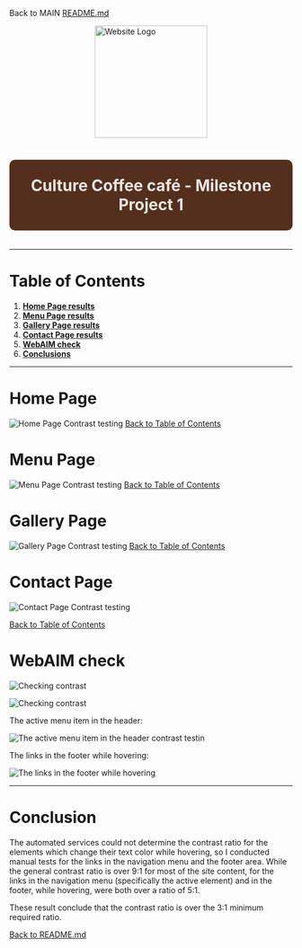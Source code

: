 Back to MAIN [README.md](../../README.md)

<div style="display:flex; flex-wrap:wrap; lign-items: baseline;; min-height:225px">
    <div style="display:flex;margin:0 auto; align-items:center;">
    <a href="https://phloreenm.github.io/MP1-CultureCoffee-CI-CoBC-FM/"><img src="../../assets/imgs/readme/CC-logo-bg1.png" alt="Website Logo" width="200px" height="200px"/></a>
    </div>
    <div style="display:flex; margin:0 auto; align-items:center;">
    <h1 style="color:#ECE7E1; background-color:#552F1E; font-weight:700; text-align:center;padding:1em;border:1px solid transparent; border-radius:10px;">Culture Coffee café - Milestone Project 1</h1>
    </div>
</div>

---


# **Table of Contents**

1. [**Home Page results**](#home-page)
1. [**Menu Page results**](#menu-page)
1. [**Gallery Page results**](#gallery-page)
1. [**Contact Page results**](#contact-page)
1. [**WebAIM check**](#webaim-check)
1. [**Conclusions**](#conclusions)


---

# **Home Page**
![Home Page Contrast testing](/assets/imgs/readme/01.home-page-ColorContrastAccessibilityValidator.jpg)
[Back to Table of Contents](#table-of-contents)
# **Menu Page**
![Menu Page Contrast testing](/assets/imgs/readme/02.menu-page-ColorContrastAccessibilityValidator.jpg)
[Back to Table of Contents](#table-of-contents)
# **Gallery Page**
![Gallery Page Contrast testing](/assets/imgs/readme/03.gallery-page-ColorContrastAccessibilityValidator.jpg)
[Back to Table of Contents](#table-of-contents)
# **Contact Page**
![Contact Page Contrast testing](/assets/imgs/readme/04.contact-page-ColorContrastAccessibilityValidator.jpg)

[Back to Table of Contents](#table-of-contents)



# **WebAIM check**
![Checking contrast](/assets/imgs/readme/webaim-hd.jpg)

![Checking contrast](/assets/imgs/readme/webaim-check.jpg)


The active menu item in the header:

![The active menu item in the header contrast testin](/assets/imgs/readme/webaim-nav-link-active.jpg)

The links in the footer while hovering:

![The links in the footer while hovering](/assets/imgs/readme/webaim-links.jpg)


---

# **Conclusion**
The automated services could not determine the contrast ratio for the elements which change their text color while hovering, so I conducted manual tests for the links in the navigation menu and the footer area. 
While the general contrast ratio is over 9:1 for most of the site content, for the links in the navigation menu (specifically the active element) and in the footer, while hovering, were both over a ratio of 5:1.

These result conclude that the contrast ratio is over the 3:1 minimum required ratio.

[Back to README.md](../../README.md)